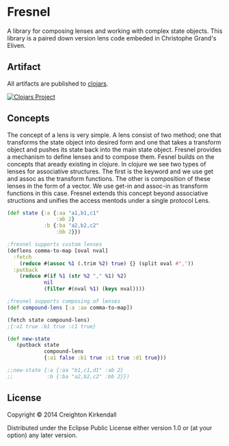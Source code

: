 # Fresnel 

A library for composing lenses and working with complex state objects.  This library is a paired down version lens code embeded in Christophe Grand's Eliven. 


## Artifact

All artifacts are published to [clojars](https://clojars.org/segments).

[![Clojars Project](http://clojars.org/fresnel/latest-version.svg)](http://clojars.org/fresnel)

## Concepts
 
The concept of a lens is very simple.  A lens consist of two method; one that transforms the state object into desired form and one that takes a transform object and pushes its state back into the main state object.  Fresnel provides a mechanism to define lenses and to compose them.  Fesnel builds on the concepts that aready existing in clojure.  In clojure we see two types of lenses for associative structures.  The first is the keyword and we use get and assoc as the transform functions.  The other is composition of these lenses in the form of a vector.  We use get-in and assoc-in as transform functions in this case.  Fresnel extends this concept beyond associative structions and unifies the access mentods under a single protocol Lens.

```clj
(def state {:a {:aa "a1,b1,c1"
                :ab 2}
            :b {:ba "a2,b2,c2"
                :bb 2}})

;fresnel supports custom lenses
(deflens comma-to-map [oval nval]
  :fetch 
    (reduce #(assoc %1 (.trim %2) true) {} (split oval #","))
  :putback
    (reduce #(if %1 (str %2 "," %1) %2)
            nil
            (filter #(nval %1) (keys nval))))

;fresnel supports composing of lenses
(def compound-lens [:a :aa comma-to-map])

(fetch state compound-lens)
;{:a1 true :b1 true :c1 true}

(def new-state 
   (putback state 
            compound-lens 
            {:a1 false :b1 true :c1 true :d1 true}))

;;new-state {:a {:aa "b1,c1,d1" :ab 2}
;;           :b {:ba "a2,b2,c2" :bb 2}})     


```


## License

Copyright © 2014 Creighton Kirkendall

Distributed under the Eclipse Public License either version 1.0 or (at
your option) any later version.
